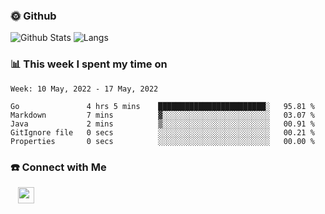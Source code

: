 

<h3> 🌞 Github</h3>

![Github Stats](https://github-readme-stats-beta-lovat.vercel.app/api?username=QiuYukang&count_private=true&show_icons=true&hide=stars)
![Langs](https://github-readme-stats-beta-lovat.vercel.app/api/top-langs/?username=QiuYukang&count_private=true&layout=compact)

<h3> 📊 This week I spent my time on</h3>

<!--START_SECTION:waka-->
```text
Week: 10 May, 2022 - 17 May, 2022

Go               4 hrs 5 mins    ████████████████████████░   95.81 % 
Markdown         7 mins          ▓░░░░░░░░░░░░░░░░░░░░░░░░   03.07 % 
Java             2 mins          ▒░░░░░░░░░░░░░░░░░░░░░░░░   00.91 % 
GitIgnore file   0 secs          ░░░░░░░░░░░░░░░░░░░░░░░░░   00.21 % 
Properties       0 secs          ░░░░░░░░░░░░░░░░░░░░░░░░░   00.00 % 
```
<!--END_SECTION:waka-->

<!--
<h3>🛠 Tech Stack</h3>

- 💻 &nbsp; Java | C | Matlab | C++ | Python
- 🌐 &nbsp; HTML | CSS | JavaScript | Bootstrap
- 🛢  &nbsp; MySQL | Redis
- 🔧 &nbsp; NS-3 | Git | Markdown
-->

<h3> ☎️ Connect with Me </h3>
&nbsp;&nbsp;
<a href="mailto:b612n@qq.com">
  <img href="mailto:b612n@qq.com" align="center" width="26px" src="https://github.com/TheDudeThatCode/TheDudeThatCode/blob/master/Assets/Gmail.svg" />
</a>
